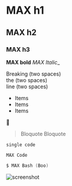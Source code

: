 MAX h1
===

## MAX h2
### MAX h3 ##
**MAX bold**
_MAX Italic__

Breaking (two spaces)  
the (two spaces)  
line (two spaces)  

* Items
* Items
* Items
  
:rocket:
  
> Bloquote
> Bloquote
  

`single code`
  
```
MAX Code
```

```Boo
$ MAX Bash (Boo)
```

![screenshot](http://i.imgur.com/rFYWZTD.png)
